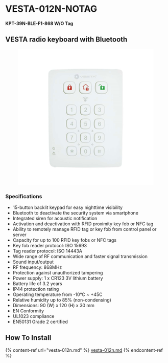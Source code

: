 # VESTA-012N-NOTAG

#### KPT-39N-BLE-F1-868 W/O Tag

## VESTA radio keyboard with Bluetooth

<figure><img src=".gitbook/assets/image (5) (1) (1) (1) (1).png" alt=""><figcaption></figcaption></figure>

### **Specifications**

* 15-button backlit keypad for easy nighttime visibility
* Bluetooth to deactivate the security system via smartphone
* Integrated siren for acoustic notification
* Activation and deactivation with RFID proximity key fob or NFC tag
* Ability to remotely manage RFID tag or key fob from control panel or server
* Capacity for up to 100 RFID key fobs or NFC tags
* Key fob reader protocol: ISO 15693
* Tag reader protocol: ISO 14443A
* Wide range of RF communication and faster signal transmission
* Sound input/output
* RF frequency: 868MHz
* Protection against unauthorized tampering
* Power supply: 1 x CR123 3V lithium battery
* Battery life of 3.2 years
* IP44 protection rating
* Operating temperature from -10°C \~ +45C
* Relative humidity up to 85% (non-condensing)
* Dimensions: 90 (W) x 120 (H) x 30 mm
* EN Conformity
* UL1023 compliance
* EN50131 Grade 2 certified

## How To Install

{% content-ref url="vesta-012n.md" %}
[vesta-012n.md](vesta-012n.md)
{% endcontent-ref %}
